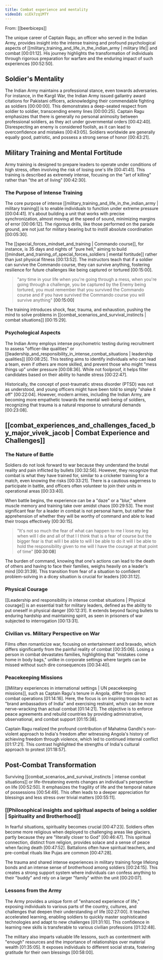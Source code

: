 ```yaml
---
title: Combat experience and mentality
videoId: oiEk7zq1MTY
---
```


From: [[beerbiceps]] <br/> 

The unique career of Captain Ragu, an officer who served in the Indian Army, provides insight into the intense training and profound psychological aspects of [[military_training_and_life_in_the_indian_army | military life]] and combat <a class="yt-timestamp" data-t="00:01:12">[00:01:12]</a>. His journey highlights the transformation of individuals through rigorous preparation for warfare and the enduring impact of such experiences <a class="yt-timestamp" data-t="00:52:50">[00:52:50]</a>.

## Soldier's Mentality

The Indian Army maintains a professional stance, even towards adversaries. For instance, in the Kargil War, the Indian Army issued gallantry award citations for Pakistani officers, acknowledging their commendable fighting as soldiers <a class="yt-timestamp" data-t="00:00:00">[00:00:00]</a>. This demonstrates a deep-seated respect from soldier to soldier, transcending enemy lines <a class="yt-timestamp" data-t="00:00:25">[00:00:25]</a>. Captain Ragu emphasizes that there is generally no personal animosity between professional soldiers, as they act under governmental orders <a class="yt-timestamp" data-t="00:42:40">[00:42:40]</a>. Disrespecting an enemy is considered foolish, as it can lead to overconfidence and mistakes <a class="yt-timestamp" data-t="00:43:05">[00:43:05]</a>. Soldiers worldwide are generally equally good, patriotic, and possess a strong sense of honor <a class="yt-timestamp" data-t="00:43:21">[00:43:21]</a>.

## Military Training and Mental Fortitude

Army training is designed to prepare leaders to operate under conditions of high stress, often involving the risk of losing one's life <a class="yt-timestamp" data-t="00:41:41">[00:41:41]</a>. This training is described as extremely intense, focusing on the "art of killing" rather than "the art of living" <a class="yt-timestamp" data-t="00:42:30">[00:42:30]</a>.

### The Purpose of Intense Training
The core purpose of intense [[military_training_and_life_in_the_indian_army | military training]] is to enable individuals to function under extreme pressure <a class="yt-timestamp" data-t="00:04:41">[00:04:41]</a>. It's about building a unit that works with precise synchronization, almost moving at the speed of sound, minimizing margins of error <a class="yt-timestamp" data-t="00:06:12">[00:06:12]</a>. The rigorous drills, like those performed on the parade ground, are not just for military bearing but to instill absolute coordination <a class="yt-timestamp" data-t="00:05:30">[00:05:30]</a>.

The [[special_forces_mindset_and_training | Commando course]], for instance, is 35 days and nights of "pure hell," aiming to build [[mindset_and_training_of_special_forces_soldiers | mental fortitude]] rather than just physical fitness <a class="yt-timestamp" data-t="00:13:52">[00:13:52]</a>. The instructors teach that if a soldier can survive the Commando course, they can survive anything, fostering resilience for future challenges like being captured or tortured <a class="yt-timestamp" data-t="00:15:00">[00:15:00]</a>.

> "any time in your life when you're going through a mess, when you're going through a challenge, you be captured by the Enemy being tortured, you must remember that you survived the Commando course and if you have survived the Commando course you will survive anything" <a class="yt-timestamp" data-t="00:15:00">[00:15:00]</a>

The training introduces shock, fear, trauma, and exhaustion, pushing the mind to solve problems in [[combat_scenarios_and_survival_instincts | combat situations]] <a class="yt-timestamp" data-t="00:15:29">[00:15:29]</a>.

### Psychological Aspects
The Indian Army employs intense psychometric testing during recruitment to assess "officer-like qualities" or [[leadership_and_responsibility_in_intense_combat_situations | leadership qualities]] <a class="yt-timestamp" data-t="00:08:25">[00:08:25]</a>. This testing aims to identify individuals who can lead a team, even if others are more skilled, and prevent those who might "mess things up" under pressure <a class="yt-timestamp" data-t="00:08:36">[00:08:36]</a>. While not foolproof, it helps filter candidates based on their ability to handle stress <a class="yt-timestamp" data-t="00:22:47">[00:22:47]</a>.

Historically, the concept of post-traumatic stress disorder (PTSD) was not as understood, and young officers might have been told to simply "shake it off" <a class="yt-timestamp" data-t="00:22:04">[00:22:04]</a>. However, modern armies, including the Indian Army, are becoming more empathetic towards the mental well-being of soldiers, recognizing that trauma is a natural response to unnatural demands <a class="yt-timestamp" data-t="00:23:08">[00:23:08]</a>.

## [[combat_experiences_and_challenges_faced_by_major_vivek_jacob | Combat Experience and Challenges]]

### The Nature of Battle
Soldiers do not look forward to war because they understand the brutal reality and pain inflicted by bullets <a class="yt-timestamp" data-t="00:32:56">[00:32:56]</a>. However, they recognize that combat is what they have trained for, similar to a cricketer training for a match, even knowing the risks <a class="yt-timestamp" data-t="00:33:21">[00:33:21]</a>. There is a cautious eagerness to participate in battle, and officers often volunteer to join their units in operational areas <a class="yt-timestamp" data-t="00:33:40">[00:33:40]</a>.

When battle begins, the experience can be a "daze" or a "blur," where muscle memory and training take over amidst chaos <a class="yt-timestamp" data-t="00:29:53">[00:29:53]</a>. The most significant fear for a leader in combat is not personal harm, but rather the apprehension of whether they will be worthy of command and able to lead their troops effectively <a class="yt-timestamp" data-t="00:30:15">[00:30:15]</a>.

> "It's not so much the fear of what can happen to me I lose my leg when will I die and all of that I I think that is a fear of course but the bigger fear is that will I be able to will I be able to do it will I be able to hold the responsibility given to me will I have the courage at that point of time" <a class="yt-timestamp" data-t="00:30:08">[00:30:08]</a>

The burden of command, knowing that one's actions can lead to the death of others and having to face their families, weighs heavily on a leader's mind <a class="yt-timestamp" data-t="00:31:39">[00:31:39]</a>. This transition from fear of a situation to confident problem-solving in a dicey situation is crucial for leaders <a class="yt-timestamp" data-t="00:31:12">[00:31:12]</a>.

### Physical Courage
[[Leadership and responsibility in intense combat situations | Physical courage]] is an essential trait for military leaders, defined as the ability to put oneself in physical danger <a class="yt-timestamp" data-t="00:12:31">[00:12:31]</a>. It extends beyond facing bullets to enduring hardship and maintaining spirit, as seen in prisoners of war subjected to interrogation <a class="yt-timestamp" data-t="00:13:31">[00:13:31]</a>.

### Civilian vs. Military Perspective on War
Films often romanticize war, focusing on entertainment and bravado, which differs significantly from the painful reality of combat <a class="yt-timestamp" data-t="00:35:06">[00:35:06]</a>. Losing a person in combat devastates families, highlighting that "mistakes come home in body bags," unlike in corporate settings where targets can be missed without such dire consequences <a class="yt-timestamp" data-t="00:34:40">[00:34:40]</a>.

### Peacekeeping Missions
[[Military experiences in international settings | UN peacekeeping missions]], such as Captain Ragu's tenure in Angola, differ from direct combat operations <a class="yt-timestamp" data-t="01:14:16">[01:14:16]</a>. Here, the focus is on inspiring troops to act as "brand ambassadors of India" and exercising restraint, which can be more nerve-wracking than actual combat <a class="yt-timestamp" data-t="01:14:21">[01:14:21]</a>. The objective is to enforce peace agreements and rebuild countries by providing administrative, observational, and combat support <a class="yt-timestamp" data-t="01:15:38">[01:15:38]</a>.

Captain Ragu realized the profound contribution of Mahatma Gandhi's non-violent approach to India's freedom after witnessing Angola's history of achieving freedom through violence, which led to continued internal conflict <a class="yt-timestamp" data-t="01:17:21">[01:17:21]</a>. This contrast highlighted the strengths of India's cultural approach to protest <a class="yt-timestamp" data-t="01:18:57">[01:18:57]</a>.

## Post-Combat Transformation

Surviving [[combat_scenarios_and_survival_instincts | intense combat situations]] or life-threatening events changes an individual's perspective on life <a class="yt-timestamp" data-t="00:52:50">[00:52:50]</a>. It emphasizes the fragility of life and the temporal nature of possessions <a class="yt-timestamp" data-t="00:54:49">[00:54:49]</a>. This often leads to a deeper appreciation for blessings and less stress over trivial matters <a class="yt-timestamp" data-t="00:55:11">[00:55:11]</a>.

### [[Philosophical insights and spiritual aspects of being a soldier | Spirituality and Brotherhood]]
In fearful situations, spirituality becomes crucial <a class="yt-timestamp" data-t="00:47:23">[00:47:23]</a>. Soldiers often become more religious when deployed to challenging areas like glaciers, partly because they are "literally closer to God" <a class="yt-timestamp" data-t="00:46:47">[00:46:47]</a>. This spiritual connection, distinct from religion, provides solace and a sense of peace when facing death <a class="yt-timestamp" data-t="00:47:52">[00:47:52]</a>. Battalions often have spiritual teachers, and pre-combat rituals like Pujas are common <a class="yt-timestamp" data-t="00:47:28">[00:47:28]</a>.

The trauma and shared intense experiences in military training forge lifelong bonds and an intense sense of brotherhood among soldiers <a class="yt-timestamp" data-t="00:24:15">[00:24:15]</a>. This creates a strong support system where individuals can confess anything to their "buddy" and rely on a larger "family" within the unit <a class="yt-timestamp" data-t="00:20:07">[00:20:07]</a>.

### Lessons from the Army
The Army provides a unique form of "enhanced experience of life," exposing individuals to various parts of the country, cultures, and challenges that deepen their understanding of life <a class="yt-timestamp" data-t="02:27:00">[02:27:00]</a>. It teaches accelerated learning, enabling soldiers to quickly master sophisticated technologies and adapt to new challenges <a class="yt-timestamp" data-t="01:31:10">[01:31:10]</a>. This confidence in learning new skills is transferable to various civilian professions <a class="yt-timestamp" data-t="01:32:48">[01:32:48]</a>.

The military also imparts valuable life lessons, such as contentment with "enough" resources and the importance of relationships over material wealth <a class="yt-timestamp" data-t="01:35:05">[01:35:05]</a>. It exposes individuals to different social strata, fostering gratitude for their own blessings <a class="yt-timestamp" data-t="00:58:00">[00:58:00]</a>.